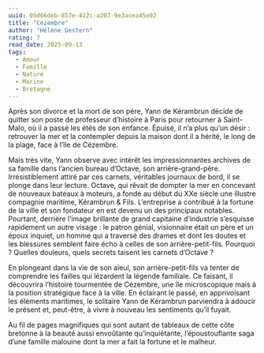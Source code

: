 ```yaml
---
uuid: 05d66deb-857e-412c-a207-9e3acea45e02
title: "Cézembre"
author: "Hélène Gestern"
rating: 7
read_date: 2025-09-13
tags:
  - Amour
  - Famille
  - Nature
  - Marine
  - Bretagne
---
```


Après son divorce et la mort de son père, Yann de Kérambrun décide de quitter son poste de professeur d’histoire à Paris pour retourner à Saint-Malo, où il a passé les étés de son enfance. Épuisé, il n’a plus qu’un désir : retrouver la mer et la contempler depuis la maison dont il a hérité, le long de la plage, face à l’île de Cézembre.

Mais très vite, Yann observe avec intérêt les impressionnantes archives de sa famille dans l’ancien bureau d’Octave, son arrière-grand-père. Irrésistiblement attiré par ces carnets, véritables journaux de bord, il se plonge dans leur lecture. Octave, qui rêvait de dompter la mer en concevant de nouveaux bateaux à moteurs, a fondé au début du XXe siècle une illustre compagnie maritime, Kérambrun & Fils. L’entreprise a contribué à la fortune de la ville et son fondateur en est devenu un des principaux notables. Pourtant, derrière l’image brillante de grand capitaine d’industrie s’esquisse rapidement un autre visage : le patron génial, visionnaire était un père et un époux inquiet, un homme qui a traversé des drames et dont les doutes et les blessures semblent faire écho à celles de son arrière-petit-fils. Pourquoi ? Quelles douleurs, quels secrets taisent les carnets d’Octave ?

En plongeant dans la vie de son aïeul, son arrière-petit-fils va tenter de comprendre les failles qui lézardent la légende familiale. Ce faisant, il découvrira l’histoire tourmentée de Cézembre, une île microscopique mais à la position stratégique face à la ville. En éclairant le passé, en apprivoisant les éléments maritimes, le solitaire Yann de Kérambrun parviendra à adoucir le présent et, peut-être, à vivre à nouveau les sentiments qu’il fuyait.

Au fil de pages magnifiques qui sont autant de tableaux de cette côte bretonne à la beauté aussi envoûtante qu’inquiétante, l’époustouflante saga d’une famille malouine dont la mer a fait la fortune et le malheur.